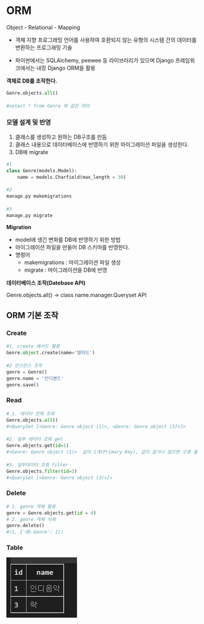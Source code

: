 # ORM

Object - Relational - Mapping

- 객체 지향 프로그래밍 언어를 사용하여 호환되지 않는 유형의 시스템 간의 데이터를 변환하는 프로그래밍 기술

- 파이썬에서는 SQLAIchemy, peewee 등 라이브러리가 있으며 Django 프레임워크에서는 내장 Django ORM을 활용 



**객체로 DB를 조작한다.**

```python
Genre.objects.all()

#select * from Genre 와 같은 의미
```



### 모델 설계 및 반영

1. 클래스를 생성하고 원하는 DB구조를 만듬
2. 클래스 내용으로 데이터베이스에 반영하기 위한 마이그레이션 파일을 생성한다.
3. DB에 migrate

```python
#1
class Genre(models.Model):
    name = models.Charfield(max_length = 30)
    
#2
manage.py makemigrations

#3 
manage.py migrate
```



**Migration**

- model에 생긴 변화를 DB에 반영하기 위한 방법
- 마이그레이션 파일을 만들어 DB 스키마를 반영한다.
- 명령어
  - makemigrations : 마이그레이션 파일 생성
  - migrate : 마이그레이션을 DB에 반영

**데이터베이스 조작(Datebase API)**

Genre.objects.all() -> class name.manager.Queryset API



## ORM 기본 조작

### Create

```python
#1. create 메서드 활용
Genre.object.create(name='발라드')

#2 인스턴스 조작
genre = Genre()
genre.name = '인디밴드'
genre.save()
```



### Read

```python
# 1. 데이터 전체 조회
Genre.objects.all()
#<QuerySet [<Genre: Genre object (1)>, <Genre: Genre object (3)>]>

#2. 일부 데이터 조회 get
Genre.objects.get(id=1)
#<Genre: Genre object (1)>  값이 1개(Primary Key), 값이 없거나 많으면 오류 출력

#3. 일부데이터 조회 filter
Genre.objects.filter(id=3)
#<QuerySet [<Genre: Genre object (3)>]>
```



### Delete

```python
# 1. genre 객체 활용
genre = Genre.objects.get(id = 4)
# 2. genre 객체 삭제
genre.delete()
#(1, {'db.Genre': 1})
```



### Table

![image-20220824150122548](ORM.assets/image-20220824150122548.png)